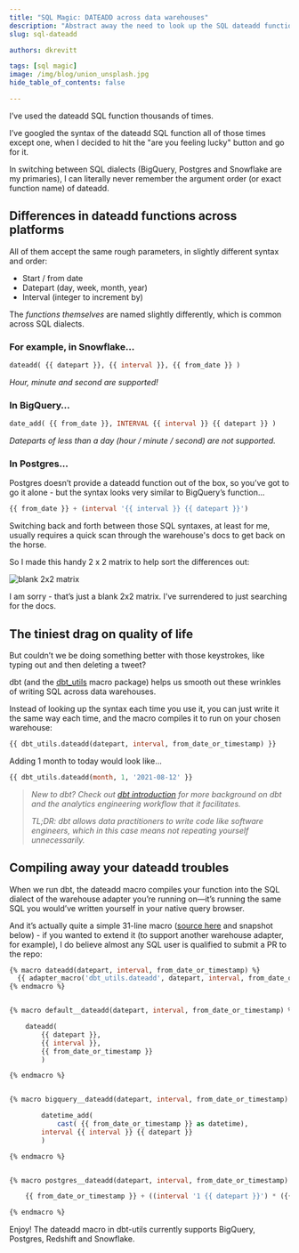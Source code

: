 ```yaml
---
title: "SQL Magic: DATEADD across data warehouses"
description: "Abstract away the need to look up the SQL dateadd function syntax every time you use it, by standardizing your syntax with dbt macros."
slug: sql-dateadd

authors: dkrevitt

tags: [sql magic]
image: /img/blog/union_unsplash.jpg
hide_table_of_contents: false

---
```


I’ve used the dateadd SQL function thousands of times.

I’ve googled the syntax of the dateadd SQL function all of those times except one, when I decided to hit the "are you feeling lucky" button and go for it.

<!--truncate-->

In switching between SQL dialects (BigQuery, Postgres and Snowflake are my primaries), I can literally never remember the argument order (or exact function name) of dateadd.

## Differences in dateadd functions across platforms

All of them accept the same rough parameters, in slightly different syntax and order:

* Start / from date
* Datepart (day, week, month, year)
* Interval (integer to increment by)

The *functions themselves* are named slightly differently, which is common across SQL dialects.

### For example, in Snowflake…

```sql
dateadd( {{ datepart }}, {{ interval }}, {{ from_date }} )
``` 

*Hour, minute and second are supported!*

### In BigQuery…

```sql
date_add( {{ from_date }}, INTERVAL {{ interval }} {{ datepart }} )
``` 

*Dateparts of less than a day (hour / minute / second) are not supported.*

### In Postgres...

Postgres doesn’t provide a dateadd function out of the box, so you’ve got to go it alone - but the syntax looks very similar to BigQuery’s function…
	
```sql
{{ from_date }} + (interval '{{ interval }} {{ datepart }}')
```

Switching back and forth between those SQL syntaxes, at least for me, usually requires a quick scan through the warehouse's docs to get back on the horse.

So I made this handy 2 x 2 matrix to help sort the differences out:

![blank 2x2 matrix](/img/blog/dateadd_matrix.png)

I am sorry - that’s just a blank 2x2 matrix. I've surrendered to just searching for the docs.

## The tiniest drag on quality of life

But couldn’t we be doing something better with those keystrokes, like typing out and then deleting a tweet?

dbt (and the [dbt_utils](https://hub.getdbt.com/dbt-labs/dbt_utils/latest/#dateadd-source-macros-cross_db_utils-dateadd-sql-) macro package) helps us smooth out these wrinkles of writing SQL across data warehouses.

Instead of looking up the syntax each time you use it, you can just write it the same way each time, and the macro compiles it to run on your chosen warehouse:

```sql
{{ dbt_utils.dateadd(datepart, interval, from_date_or_timestamp) }}
```

Adding 1 month to today would look like...

```sql
{{ dbt_utils.dateadd(month, 1, '2021-08-12' }}
```

> *New to dbt?  Check out [dbt introduction](https://docs.getdbt.com/docs/introduction) for more background on dbt and the analytics engineering workflow that it facilitates.*
> 
> *TL;DR: dbt allows data practitioners to write code like software engineers, which in this case means not repeating yourself unnecessarily.*

## Compiling away your dateadd troubles

When we run dbt, the dateadd macro compiles your function into the SQL dialect of the warehouse adapter you’re running on—it’s running the same SQL you would’ve written yourself in your native query browser.

And it’s actually quite a simple 31-line macro ([source here](https://github.com/dbt-labs/dbt-utils/blob/0.1.20/macros/cross_db_utils/dateadd.sql) and snapshot below) - if you wanted to extend it (to support another warehouse adapter, for example), I do believe almost any SQL user is qualified to submit a PR to the repo:

```sql
{% macro dateadd(datepart, interval, from_date_or_timestamp) %}
  {{ adapter_macro('dbt_utils.dateadd', datepart, interval, from_date_or_timestamp) }}
{% endmacro %}


{% macro default__dateadd(datepart, interval, from_date_or_timestamp) %}

    dateadd(
        {{ datepart }},
        {{ interval }},
        {{ from_date_or_timestamp }}
        )

{% endmacro %}


{% macro bigquery__dateadd(datepart, interval, from_date_or_timestamp) %}

        datetime_add(
            cast( {{ from_date_or_timestamp }} as datetime),
        interval {{ interval }} {{ datepart }}
        )

{% endmacro %}


{% macro postgres__dateadd(datepart, interval, from_date_or_timestamp) %}

    {{ from_date_or_timestamp }} + ((interval '1 {{ datepart }}') * ({{ interval }}))

{% endmacro %}
```

Enjoy! The dateadd macro in dbt-utils currently supports BigQuery, Postgres, Redshift and Snowflake.

